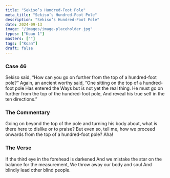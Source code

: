 ```yaml
---
title: "Sekiso’s Hundred-Foot Pole"
meta_title: "Sekiso’s Hundred-Foot Pole"
description: "Sekiso’s Hundred-Foot Pole"
date: 2024-09-13
image: "/images/image-placeholder.jpg"
types: ["Koan 1"]
masters: [""]
tags: ["Koan"]
draft: false
---
```


### Case 46
Sekiso said, “How can you go on further from the top of a hundred-foot pole?” Again, an ancient worthy said, “One sitting on the top of a hundred-foot pole Has entered the Ways but is not yet the real thing. He must go on further from the top of the hundred-foot pole, And reveal his true self in the ten directions.”

### The Commentary
Going on beyond the top of the pole and turning his body about, what is there here to dislike or to praise? But even so, tell me, how we proceed onwards from the top of a hundred-foot pole? Aha!

### The Verse
If the third eye in the forehead is darkened
And we mistake the star on the balance for the measurement, We throw away our body and soul
And blindly lead other blind people.
























